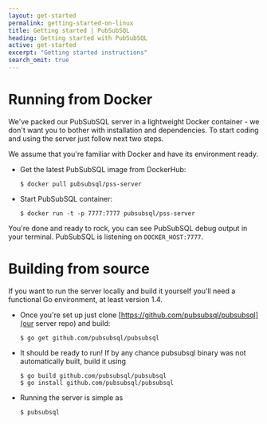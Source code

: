 ```yaml
---
layout: get-started
permalink: getting-started-on-linux
title: Getting started | PubSubSQL
heading: Getting started with PubSubSQL
active: get-started
excerpt: "Getting started instructions"
search_omit: true
---
```


# Running from Docker

We've packed our PubSubSQL server in a lightweight Docker container - we don't want you to bother 
with installation and dependencies. To start coding and using the server just follow next two steps. 

We assume that you're familiar with Docker and have its environment ready.

- Get the latest PubSubSQL image from DockerHub:

    ```shell
    $ docker pull pubsubsql/pss-server
    ```

- Start PubSubSQL container:

    ```shell
    $ docker run -t -p 7777:7777 pubsubsql/pss-server
    ```

You're done and ready to rock, you can see PubSubSQL debug output in your terminal. PubSubSQL is listening on `DOCKER_HOST:7777`.

# Building from source

If you want to run the server locally and build it yourself you'll need a functional Go environment, at least version 1.4.

- Once you're set up just clone [https://github.com/pubsubsql/pubsubsql](our server repo) and build:

    ```shell
    $ go get github.com/pubsubsql/pubsubsql
    ```

- It should be ready to run! If by any chance pubsubsql binary was not automatically built, build it using

    ```shell
    $ go build github.com/pubsubsql/pubsubsql
    $ go install github.com/pubsubsql/pubsubsql
    ```

- Running the server is simple as
    ```shell
    $ pubsubsql
    ```
